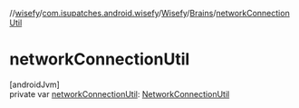 //[wisefy](../../../../index.md)/[com.isupatches.android.wisefy](../../index.md)/[Wisefy](../index.md)/[Brains](index.md)/[networkConnectionUtil](network-connection-util.md)

# networkConnectionUtil

[androidJvm]\
private var [networkConnectionUtil](network-connection-util.md): [NetworkConnectionUtil](../../../com.isupatches.android.wisefy.networkconnection/-network-connection-util/index.md)
